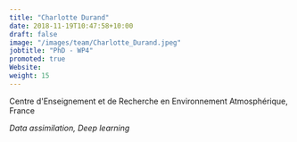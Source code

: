 ```yaml
---
title: "Charlotte Durand"
date: 2018-11-19T10:47:58+10:00
draft: false
image: "/images/team/Charlotte_Durand.jpeg"
jobtitle: "PhD - WP4"
promoted: true
Website:
weight: 15
---
```


Centre d'Enseignement et de Recherche en Environnement Atmosphérique, France

*Data assimilation, Deep learning*
